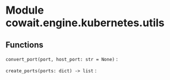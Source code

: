 Module cowait.engine.kubernetes.utils
=====================================

Functions
---------

    
`convert_port(port, host_port: str = None)`
:   

    
`create_ports(ports: dict) ‑> list`
: